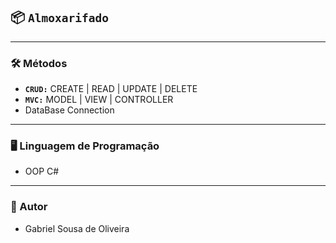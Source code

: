 ## 📦 **`Almoxarifado`**

---

### 🛠️ Métodos

- **`CRUD:`** CREATE | READ | UPDATE | DELETE
- **`MVC:`** MODEL | VIEW | CONTROLLER
- DataBase Connection

---

### 🖥️ Linguagem de Programação

- OOP C#

---

### 📝 Autor

- Gabriel Sousa de Oliveira
